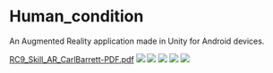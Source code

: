 # Human_condition
An Augmented Reality application made in Unity for Android devices.

[RC9_Skill_AR_CarlBarrett-PDF.pdf](https://github.com/user-attachments/files/16132780/RC9_Skill_AR_CarlBarrett-PDF.pdf)
![](https://github.com/Carl-Barrett/Human_condition/assets/115540803/09b619f2-47db-4a22-a486-c08e79b4a23f)
![](https://github.com/Carl-Barrett/Human_condition/assets/115540803/69e3c91d-b3e6-41ed-90d7-3592c446fb12)
![](https://github.com/Carl-Barrett/Human_condition/assets/115540803/33b1b868-88db-46f9-a911-5d148df7ae18)
![](https://github.com/Carl-Barrett/Human_condition/assets/115540803/262eba34-5f1e-4140-82b8-65b35b9b4f60)
![](https://github.com/Carl-Barrett/Human_condition/assets/115540803/4dfbdbdf-2295-4ccb-a2c2-029bc78b3b21)




